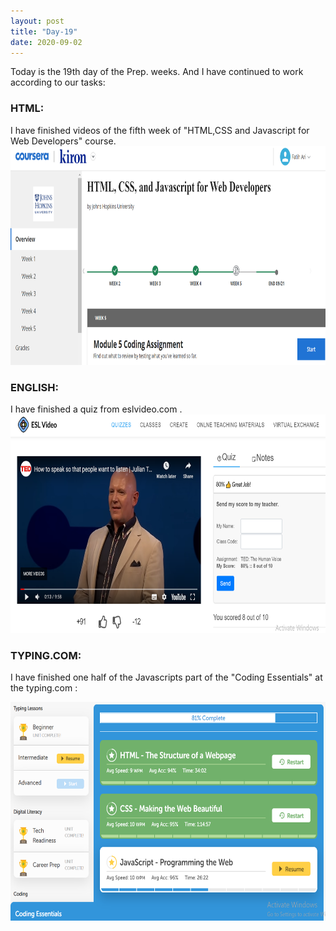 ```yaml
---
layout: post
title: "Day-19"
date: 2020-09-02
---
```

Today is the 19th day of the Prep. weeks. And I have continued to work according to our tasks:

<h3> HTML: </h3>
I have finished videos of the fifth week of "HTML,CSS and Javascript for Web Developers" course. 
<img src="/Images/CourseraHtml15.png" alt="day19HTML" height="350">

<h3> ENGLISH: </h3>
I have finished a quiz  from eslvideo.com .

<img src="/Images/EslVideo20.png" alt="day19English" height="350">

<h3> TYPING.COM: </h3>

I have finished one half of the Javascripts part of the "Coding Essentials" at the  typing.com :

<img src="/Images/Typing18.png" alt="day19Typing" height="350">
